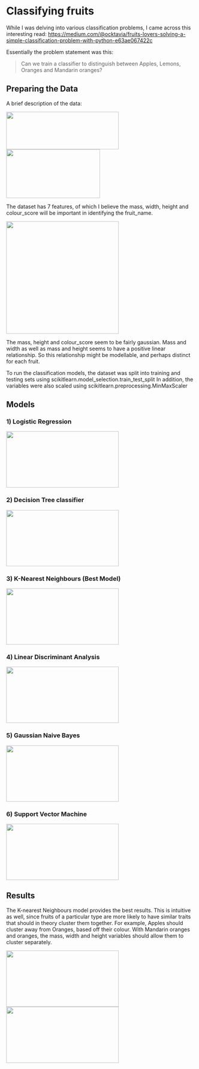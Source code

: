 # Classifying fruits
While I was delving into various classification problems, I came across this interesting read: https://medium.com/@ocktavia/fruits-lovers-solving-a-simple-classification-problem-with-python-e63ae067422c

Essentially the problem statement was this:
> Can we train a classifier to distinguish between Apples, Lemons, Oranges and Mandarin oranges?

## Preparing the Data

A brief description of the data:

<img src="https://github.com/jjasim/fruits-classification-with-npp/blob/main/images/data.PNG" width="300" height="100">
<img src="https://github.com/jjasim/fruits-classification-with-npp/blob/main/images/Table.PNG" width="250" height="130">

The dataset has 7 features, of which I believe the mass, width, height and colour_score will be important in identifying the fruit_name. 

<img src="https://github.com/jjasim/fruits-classification-with-npp/blob/main/images/distributions.png" width="300" height="300">

The mass, height and colour_score seem to be fairly gaussian. Mass and width as well as mass and height seems to have a positive linear relationship.
So this relationship might be modellable, and perhaps distinct for each fruit. 

To run the classification models, the dataset was split into training and testing sets using scikitlearn.model_selection.train_test_split
In addition, the variables were also scaled using scikitlearn.preprocessing.MinMaxScaler

## Models
### 1) Logistic Regression
<img src="https://github.com/jjasim/fruits-classification-with-npp/blob/main/images/logistic.PNG" width="300" height="150">

### 2) Decision Tree classifier
<img src="https://github.com/jjasim/fruits-classification-with-npp/blob/main/images/Tree.PNG" width="300" height="150">

### 3) **K-Nearest Neighbours (Best Model)**
<img src="https://github.com/jjasim/fruits-classification-with-npp/blob/main/images/K-nearest.PNG" width="300" height="150">

### 4) Linear Discriminant Analysis
<img src="https://github.com/jjasim/fruits-classification-with-npp/blob/main/images/Linear%20discriminant.PNG" width="300" height="150">

### 5) Gaussian Naive Bayes
<img src="https://github.com/jjasim/fruits-classification-with-npp/blob/main/images/Gaussian.PNG" width="300" height="150">

### 6) Support Vector Machine
<img src="https://github.com/jjasim/fruits-classification-with-npp/blob/main/images/Support%20Vector%20Machine.PNG" width="300" height="150">

## Results
The K-nearest Neighbours model provides the best results. This is intuitive as well, since fruits of a particular type are more likely to have similar traits that should in theory cluster them together. For example, Apples should cluster away from Oranges, based off their colour. With Mandarin oranges and oranges, the mass, width and height variables should allow them to cluster separately. 

<img src="https://github.com/jjasim/fruits-classification-with-npp/blob/main/images/clustering.PNG" width="300" height="150">
<img src="https://github.com/jjasim/fruits-classification-with-npp/blob/main/images/k%20selection.PNG" width="300" height="150">
